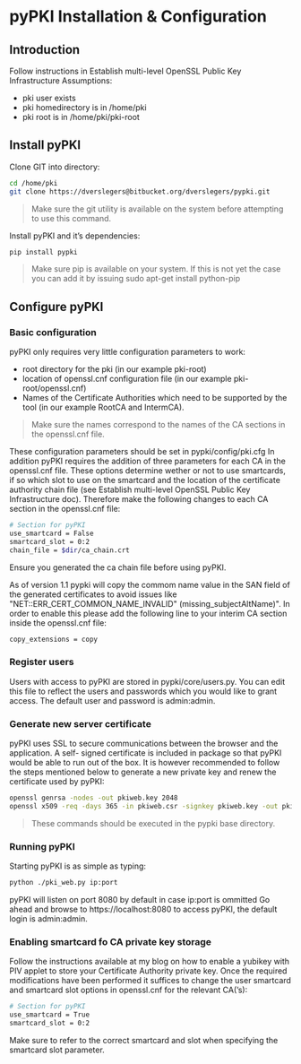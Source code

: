 # pyPKI Installation & Configuration 

## Introduction 

Follow instructions in Establish multi-level OpenSSL Public Key Infrastructure  Assumptions: 
-  pki user exists 
-  pki homedirectory is in /home/pki 
-  pki root is in /home/pki/pki-root 

## Install pyPKI 
Clone GIT into directory:

```bash
cd /home/pki
git clone https://dverslegers@bitbucket.org/dverslegers/pypki.git
```

> Make sure the git utility is available on the system before attempting to use this command. 

Install pyPKI and it’s dependencies: 
```bash
pip install pypki
```

> Make sure pip is available on your system. If this is not yet the case you can add it by issuing sudo apt-get install python-pip 

## Configure pyPKI 

### Basic configuration 

pyPKI only requires very little configuration parameters to work: 
-  root directory for the pki (in our example pki-root) 
-  location of openssl.cnf configuration file (in our example pki-root/openssl.cnf) 
-  Names of the Certificate Authorities which need to be supported by the tool (in our example RootCA and IntermCA). 

> Make sure the names correspond to the names of the CA sections in the openssl.cnf file. 

These configuration parameters should be set in pypki/config/pki.cfg 
In addition pyPKI requires the addition of three parameters for each CA in the openssl.cnf file. These options determine wether or not to use smartcards, if so which slot to use on the smartcard and the location of the certificate authority chain file (see Establish multi-level OpenSSL Public Key Infrastructure doc). Therefore make the following changes to each CA section in the openssl.cnf file: 

```bash
# Section for pyPKI  
use_smartcard = False  
smartcard_slot = 0:2  
chain_file = $dir/ca_chain.crt 
```

Ensure you generated the ca chain file before using pyPKI.

As of version 1.1 pypki will copy the commom name value in the SAN field of the generated certificates to avoid issues like "NET::ERR_CERT_COMMON_NAME_INVALID" (missing_subjectAltName)". In order to enable this please add the following line to your interim CA section inside the openssl.cnf file:

```bash
copy_extensions = copy
```

### Register users 
Users with access to pyPKI are stored in pypki/core/users.py. You can edit this file to reflect the users and passwords which you would like to grant access. The default user and password is admin:admin. 

### Generate new server certificate 
pyPKI uses SSL to secure communications between the browser and the application. A self- signed certificate is included in package so that pyPKI would be able to run out of the box. It is however recommended to follow the steps mentioned below to generate a new private key and renew the certificate used by pyPKI: 
```bash
openssl genrsa -nodes -out pkiweb.key 2048 
openssl x509 -req -days 365 -in pkiweb.csr -signkey pkiweb.key -out pkiweb.crt 
```

> These commands should be executed in the pypki base directory. 

### Running pyPKI 
Starting pyPKI is as simple as typing:

```bash
python ./pki_web.py ip:port
```

pyPKI will listen on port 8080 by default in case ip:port is ommitted 
Go ahead and browse to https://localhost:8080 to access pyPKI, the default login is admin:admin. 

### Enabling smartcard fo CA private key storage 
Follow the instructions available at my blog on how to enable a yubikey with PIV applet to store your Certificate Authority private key. Once the required modifications have been performed it suffices to change the user smartcard and smartcard slot options in openssl.cnf for the relevant CA(’s): 

```bash
# Section for pyPKI  
use_smartcard = True  
smartcard_slot = 0:2 
```

Make sure to refer to the correct smartcard and slot when specifying the smartcard slot parameter.